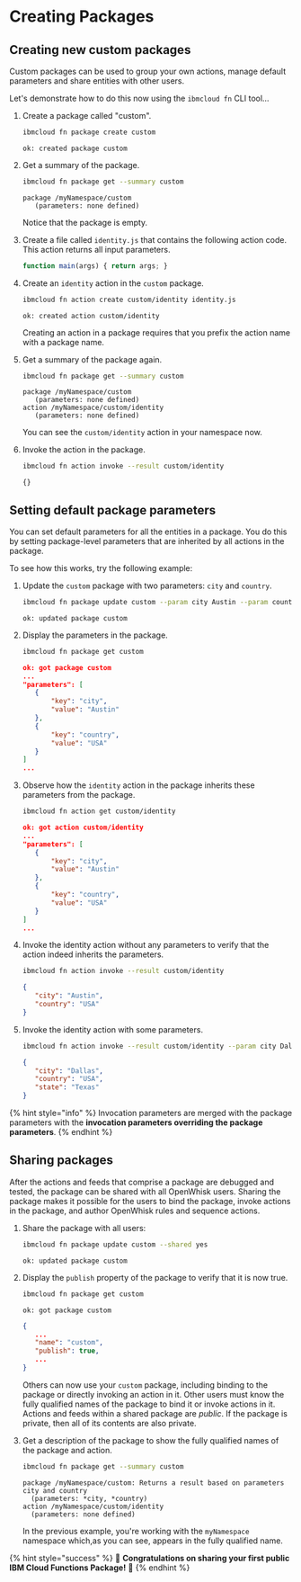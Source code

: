 <!--
#
# Licensed to the Apache Software Foundation (ASF) under one or more
# contributor license agreements.  See the NOTICE file distributed with
# this work for additional information regarding copyright ownership.
# The ASF licenses this file to You under the Apache License, Version 2.0
# (the "License"); you may not use this file except in compliance with
# the License.  You may obtain a copy of the License at
#
#     http://www.apache.org/licenses/LICENSE-2.0
#
# Unless required by applicable law or agreed to in writing, software
# distributed under the License is distributed on an "AS IS" BASIS,
# WITHOUT WARRANTIES OR CONDITIONS OF ANY KIND, either express or implied.
# See the License for the specific language governing permissions and
# limitations under the License.
#
-->

# Creating Packages

## Creating new custom packages

Custom packages can be used to group your own actions, manage default parameters and share entities with other users.

Let's demonstrate how to do this now using the `ibmcloud fn` CLI tool…

1. Create a package called "custom".

   ```bash
   ibmcloud fn package create custom
   ```

   ```text
   ok: created package custom
   ```

2. Get a summary of the package.

   ```bash
   ibmcloud fn package get --summary custom
   ```

   ```text
   package /myNamespace/custom
      (parameters: none defined)
   ```

   Notice that the package is empty.

3. Create a file called `identity.js` that contains the following action code. This action returns all input parameters.

   ```javascript
   function main(args) { return args; }
   ```

4. Create an `identity` action in the `custom` package.

   ```bash
   ibmcloud fn action create custom/identity identity.js
   ```

   ```text
   ok: created action custom/identity
   ```

   Creating an action in a package requires that you prefix the action name with a package name.

5. Get a summary of the package again.

   ```bash
   ibmcloud fn package get --summary custom
   ```

   ```text
   package /myNamespace/custom
      (parameters: none defined)
   action /myNamespace/custom/identity
      (parameters: none defined)
   ```

   You can see the `custom/identity` action in your namespace now.

6. Invoke the action in the package.

   ```bash
   ibmcloud fn action invoke --result custom/identity
   ```

   ```text
   {}
   ```

## Setting default package parameters

You can set default parameters for all the entities in a package. You do this by setting package-level parameters that are inherited by all actions in the package.

To see how this works, try the following example:

1. Update the `custom` package with two parameters: `city` and `country`.

   ```bash
   ibmcloud fn package update custom --param city Austin --param country USA
   ```

   ```text
   ok: updated package custom
   ```

2. Display the parameters in the package.


   ```bash
   ibmcloud fn package get custom
   ```

   ```json
   ok: got package custom
   ...
   "parameters": [
      {
          "key": "city",
          "value": "Austin"
      },
      {
          "key": "country",
          "value": "USA"
      }
   ]
   ...
   ```

3. Observe how the `identity` action in the package inherits these parameters from the package.

   ```bash
   ibmcloud fn action get custom/identity
   ```

   ```json
   ok: got action custom/identity
   ...
   "parameters": [
      {
          "key": "city",
          "value": "Austin"
      },
      {
          "key": "country",
          "value": "USA"
      }
   ]
   ...
   ```

3. Invoke the identity action without any parameters to verify that the action indeed inherits the parameters.

   ```bash
   ibmcloud fn action invoke --result custom/identity
   ```

   ```json
   {
      "city": "Austin",
      "country": "USA"
   }
   ```

4. Invoke the identity action with some parameters.

   ```bash
   ibmcloud fn action invoke --result custom/identity --param city Dallas --param state Texas
   ```

   ```json
   {
      "city": "Dallas",
      "country": "USA",
      "state": "Texas"
   }
   ```

{% hint style="info" %}
Invocation parameters are merged with the package parameters with the **invocation parameters overriding the package parameters**.
{% endhint %}

## Sharing packages

After the actions and feeds that comprise a package are debugged and tested, the package can be shared with all OpenWhisk users. Sharing the package makes it possible for the users to bind the package, invoke actions in the package, and author OpenWhisk rules and sequence actions.

1. Share the package with all users:

   ```bash
   ibmcloud fn package update custom --shared yes
   ```

   ```text
   ok: updated package custom
   ```

2. Display the `publish` property of the package to verify that it is now true.

   ```bash
   ibmcloud fn package get custom
   ```

   ```text
   ok: got package custom
   ```

   ```json
   {
      ...
      "name": "custom",
      "publish": true,
      ...
   }
   ```

   Others can now use your `custom` package, including binding to the package or directly invoking an action in it. Other users must know the fully qualified names of the package to bind it or invoke actions in it. Actions and feeds within a shared package are _public_. If the package is private, then all of its contents are also private.

3. Get a description of the package to show the fully qualified names of the package and action.

   ```bash
   ibmcloud fn package get --summary custom
   ```

   ```text
   package /myNamespace/custom: Returns a result based on parameters city and country
     (parameters: *city, *country)
   action /myNamespace/custom/identity
     (parameters: none defined)
   ```

   In the previous example, you're working with the `myNamespace` namespace which,as you can see, appears in the fully qualified name.

{% hint style="success" %}
🎉 **Congratulations on sharing your first public IBM Cloud Functions Package!** 🎉
{% endhint %}
